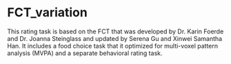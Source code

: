 # FCT_variation

This rating task is based on the FCT that was developed by Dr. Karin Foerde and Dr. Joanna Steinglass and updated by Serena Gu and Xinwei Samantha Han.
It includes a food choice task that it optimized for multi-voxel pattern analysis (MVPA) and a separate behavioral rating task.
